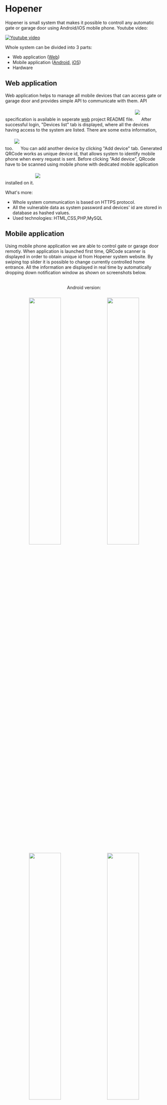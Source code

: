 # Hopener

Hopener is small system that makes it possible to controll any automatic gate or garage door using Android/iOS mobile phone.
Youtube video:
 
 [![Youtube video](https://img.youtube.com/vi/bO3rsCuDZrI/0.jpg)](http://www.youtube.com/watch?v=bO3rsCuDZrI)
 
 
 Whole system can be divided into 3 parts:
* Web application ([Web](https://github.com/thirteendollars/hopener-web))
* Mobile application ([Android](https://github.com/thirteendollars/hopener-android), [iOS](https://github.com/thirteendollars/hopener-ios))
* Hardware

## Web application

Web application helps to manage all mobile devices that can access gate or garage door and provides simple API to communicate
with them. API specification is available in seperate [web](https://github.com/thirteendollars/hopener-web) project README file.
<img src="screenshots/web1.png" vspace="20" />
After successful login, "Devices list" tab is displayed, where all the devices having access to the system are listed.
There are some extra information, too.
<img src="screenshots/web2.png" vspace="20" />
You can add another device by clicking "Add device" tab.
Generated QRCode works as unique device id, 
that allows system to identify mobile phone when every request is sent. Before clicking "Add device", QRcode have to be 
scanned using mobile phone with dedicated mobile application installed on it.
<img src="screenshots/web3.png" vspace="20" />
<br>

What's more:
* Whole system communication is based on HTTPS protocol.
* All the vulnerable data as system password and devices' id are stored in database as hashed values.
* Used technologies: HTML,CSS,PHP,MySQL

## Mobile application
Using mobile phone application we are able to control gate or garage door remotly. When application is launched first time,
QRCode scanner is displayed in order to obtain unique id from Hopener system website. By swiping top slider it is possible
to change currently controlled home entrance. All the information are displayed in real time by automatically dropping down
notification window as shown on screenshots below.
<br><br>
<p align="middle"> Android version:</p>
<div align="middle" >
<img src="screenshots/and1.png" width="45%" height="45%" hspace="10" vspace="10" />
<img src="screenshots/and3.png" width="45%" height="45%" hspace="10" vspace="10" />
</div>
<div align="middle" >
<img src="screenshots/and4.png" width="45%" height="45%" hspace="10" vspace="10" />
<img src="screenshots/and5.png" width="45%" height="45%" hspace="10" vspace="10" />
</div>
<p align="middle"> iOS version:</p>
<div align="middle" >
<img src="screenshots/ios1.png" width="45%" height="45%" hspace="10" vspace="10" />
<img src="screenshots/ios2.png" width="45%" height="45%" hspace="10" vspace="10" />
</div>
<div align="middle" >
<img src="screenshots/ios3.png" width="45%" height="45%" hspace="10" vspace="10" />
<img src="screenshots/ios4.png" width="45%" height="45%" hspace="10" vspace="10" />
</div>

What's more:
* Whole system communication is based on HTTPS protocol.
* Vulnerable data such as device id are stored in SharedPreferences as encrypted values(Android) 
or in safe Keychain service (iOS).
* Used technologies: Java(Android), Swift(iOS)

## Hardware
Raspberry Pi 3 with [Raspbian OS](https://www.raspberrypi.org/downloads/raspbian/) and [NGINX](https://nginx.org/en/) 
server installed works as a main entrance controller. Communication with GPIO pins are served by [WiringPi](http://wiringpi.com/) 
library. Small 2-Relay module connected directly to Raspberry computer through GPIO pins allows to control fence and
garage door.

<img src="screenshots/har1.png" vspace="20" />

## Extra information
To clone whole project at once use recursive mode:
```
git clone --recursive git://github.com/thirteendollars/Hopener.git
```
